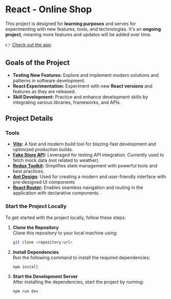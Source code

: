 # React - Online Shop

This project is designed for **learning purposes** and serves for experimenting with new features, tools, and technologies. It's an **ongoing project**, meaning more features and updates will be added over time.

:point_right: [Check out the app](https://marko-krznar.github.io/React-Typescript-Online-Shop)

## Goals of the Project

-   **Testing New Features:** Explore and implement modern solutions and patterns in software development.
-   **React Experimentation:** Experiment with new **React versions** and features as they are released.
-   **Skill Development:** Practice and enhance development skills by integrating various libraries, frameworks, and APIs.

## Project Details

### Tools

-   **[Vite](https://vite.dev/):**
    A fast and modern build tool for blazing-fast development and optimized production builds.
-   **[Fake Store API](https://fakestoreapi.com):**
    Leveraged for testing API integration. Currently used to fetch mock data (not related to weather).
-   **[Redux Toolkit](https://redux-toolkit.js.org/):**
    Simplifies state management with powerful tools and best practices.
-   **[Ant Design](https://ant.design/):**
    Used for creating a modern and user-friendly interface with pre-designed UI components
-   **[React Router](https://reactrouter.com/):**
    Enables seamless navigation and routing in the application with declarative components.

### Start the Project Locally

To get started with the project locally, follow these steps:

1. **Clone the Repository**  
   Clone this repository to your local machine using:

    ```bash
    git clone <repository-url>
    ```

2. **Install Dependencies**  
   Run the following command to install the required dependencies:

    ```bash
    npm install
    ```

3. **Start the Development Server**  
   After installing the dependencies, start the project by running:
    ```bash
    npm run dev
    ```
